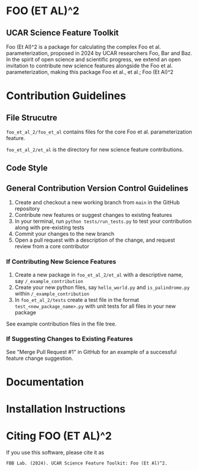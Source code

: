 # FOO (ET AL)^2
## UCAR Science Feature Toolkit

Foo (Et Al)^2 is a package for calculating the complex Foo et al. parameterization, proposed in 2024 by UCAR researchers Foo, Bar and Baz. In the spirit of open science and scientific progress, we extend an open invitation to contribute new science features alongside the Foo et al. parameterization, making this package Foo et al., et al.; Foo (Et Al)^2

# Contribution Guidelines

## File Strucutre

`foo_et_al_2/foo_et_al` contains files for the core Foo et al. parameterization feature.

`foo_et_al_2/et_al` is the directory for new science feature contributions.

## Code Style


## General Contribution Version Control Guidelines
1. Create and checkout a new working branch from `main` in the GitHub repository
2. Contribute new features or suggest changes to existing features
3. In your terminal, run `python tests/run_tests.py` to test your contribution along with pre-existing tests
4. Commit your changes to the new branch
5. Open a pull request with a description of the change, and request review from a core contributor

### If Contributing New Science Features
1. Create a new package in `foo_et_al_2/et_al` with a descriptive name, say `/_example_contribution`
2. Create your new python files, say `hello_world.py` and `is_palindrome.py` within `/_example_contribution`
3. In `foo_et_al_2/tests` create a test file in the format `test_<new_package_name>.py` with unit tests for all files in your new package

See example contribution files in the file tree.

### If Suggesting Changes to Existing Features

See "Merge Pull Request #1" in GitHub for an example of a successful feature change suggestion.


# Documentation


# Installation Instructions


# Citing FOO (ET AL)^2

If you use this software, please cite it as

`FBB Lab. (2024). UCAR Science Feature Toolkit: Foo (Et Al)^2.`